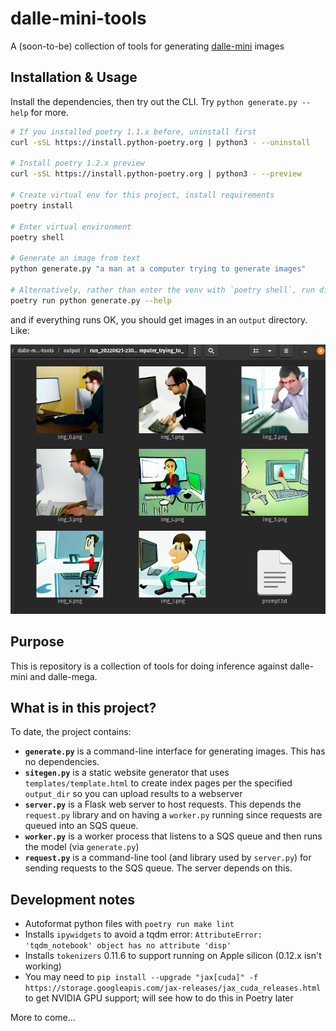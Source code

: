 # dalle-mini-tools

A (soon-to-be) collection of tools for generating [dalle-mini](https://github.com/borisdayma/dalle-mini) images

## Installation & Usage

Install the dependencies, then try out the CLI. Try `python generate.py --help` for more.

```sh
# If you installed poetry 1.1.x before, uninstall first
curl -sSL https://install.python-poetry.org | python3 - --uninstall

# Install poetry 1.2.x preview
curl -sSL https://install.python-poetry.org | python3 - --preview

# Create virtual env for this project, install requirements
poetry install

# Enter virtual environment
poetry shell

# Generate an image from text
python generate.py "a man at a computer trying to generate images"

# Alternatively, rather than enter the venv with `poetry shell`, run directly:
poetry run python generate.py --help
```

and if everything runs OK, you should get images in an `output` directory. Like:

![dalle-mini Samples](assets/dalle-mini-samples.png)

## Purpose

This is repository is a collection of tools for doing inference against dalle-mini and dalle-mega.

## What is in this project?

To date, the project contains:

* __`generate.py`__ is a command-line interface for generating images. This has no dependencies.
* __`sitegen.py`__ is a static website generator that uses `templates/template.html` to create index pages per the specified `output_dir` so you can upload results to a webserver
* __`server.py`__ is a Flask web server to host requests. This depends the `request.py` library and on having a `worker.py` running since requests are queued into an SQS queue.
* __`worker.py`__ is a worker process that listens to a SQS queue and then runs the model (via `generate.py`)
* __`request.py`__ is a command-line tool (and library used by `server.py`) for sending requests to the SQS queue. The server depends on this.

## Development notes

- Autoformat python files with `poetry run make lint`
- Installs `ipywidgets` to avoid a tqdm error: `AttributeError: 'tqdm_notebook' object has no attribute 'disp'`
- Installs `tokenizers` 0.11.6 to support running on Apple silicon (0.12.x isn't working)
- You may need to `pip install --upgrade "jax[cuda]" -f https://storage.googleapis.com/jax-releases/jax_cuda_releases.html` to get NVIDIA GPU support; will see how to do this in Poetry later

More to come...
